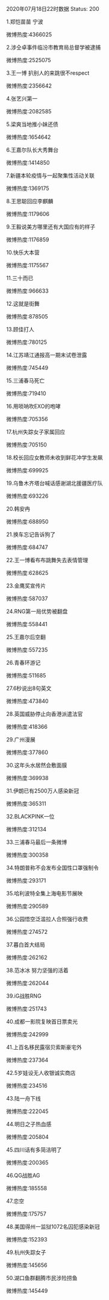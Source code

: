 2020年07月18日22时数据
Status: 200

1.郑恺苗苗 宁波

微博热度:4366025

2.涉仝卓事件临汾市教育局总督学被逮捕

微博热度:2525075

3.王一博 扒别人的来跳很不respect

微博热度:2356642

4.张艺兴第一

微博热度:2082585

5.梁爽当地推小妹还债

微博热度:1654642

6.王嘉尔队长大秀舞台

微博热度:1414850

7.新疆本轮疫情与一起聚集性活动关联

微博热度:1369175

8.王思聪回应李麒麟

微博热度:1179606

9.王毅说美方哪里还有大国应有的样子

微博热度:1176859

10.快乐大本营

微博热度:1175567

11.三十而已

微博热度:966633

12.这就是街舞

微博热度:878505

13.顾佳打人

微博热度:780125

14.江苏靖江通报高一期末试卷泄露

微博热度:745449

15.三浦春马死亡

微博热度:719410

16.用唢呐吹EXO的咆哮

微博热度:705356

17.杭州失踪女子家属回应

微博热度:705150

18.校长回应女教师未收到鲜花冲学生发飙

微博热度:699925

19.乌鲁木齐塔台喊话感谢湖北援疆医疗队

微博热度:693226

20.韩安冉

微博热度:688950

21.换车忘记告诉狗了

微博热度:684747

22.王一博看布布跳舞失去表情管理

微博热度:628625

23.金鹰奖宣传片

微博热度:587037

24.RNG第一局优势被翻盘

微博热度:558441

25.王嘉尔后空翻

微博热度:557235

26.青春环游记

微博热度:511685

27.6秒说出8句英文

微博热度:473840

28.英国威胁停止向香港派遣法官

微博热度:418366

29.广州漫展

微博热度:377860

30.这年头水居然会敷面膜

微博热度:369938

31.伊朗已有2500万人感染新冠

微博热度:365311

32.BLACKPINK一位

微博热度:312134

33.三浦春马最后一条微博

微博热度:300358

34.特朗普称不会发布全国性口罩强制令

微博热度:293171

35.哈利波特全集上海电影节展映

微博热度:290589

36.公园悟空泛滥拉人合照强行收费

微博热度:274572

37.暮白首大结局

微博热度:262162

38.范冰冰 努力坚强的活着

微博热度:262044

39.iG战胜RNG

微博热度:251743

40.成都一影院复映首日票卖光

微博热度:242999

41.上百名移民露宿贝索斯豪宅外

微博热度:237364

42.5岁娃设无人收银诚实商店

微博热度:234516

43.陆一舟下线

微博热度:222045

44.明日之子热血感

微博热度:205804

45.四川话有多简洁明了

微博热度:200365

46.QG战胜AG

微博热度:185558

47.恋空

微博热度:175757

48.美国得州一监狱1072名囚犯感染新冠

微博热度:152393

49.杭州失踪女子

微博热度:145656

50.湖口鱼群翻腾市民涉险捞鱼

微博热度:145449

